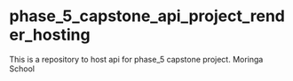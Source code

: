 # phase_5_capstone_api_project_render_hosting
This is a repository to host api for phase_5 capstone project. Moringa School
